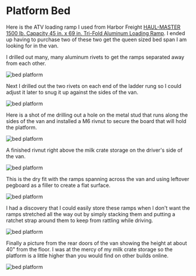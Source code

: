 # Platform Bed

Here is the ATV loading ramp I used from Harbor Freight [HAUL-MASTER 1500 lb. Capacity 45 in. x 69 in. Tri-Fold Aluminum Loading Ramp](https://www.harborfreight.com/super-wide-tri-fold-loading-ramp-90018.html?_br_psugg_q=loading+ramps). I ended up having to purchase two of these two get the queen sized bed span I am looking for in the van.

I drilled out many, many aluminum rivets to get the ramps separated away from each other.

![bed platform](assets/bed-platform-01.JPG)

Next I drilled out the two rivets on each end of the ladder rung so I could adjust it later to snug it up against the sides of the van.

![bed platform](assets/bed-platform-02.JPG)

Here is a shot of me drilling out a hole on the metal stud that runs along the sides of the van and installed a M6 rivnut to secure the board that will hold the platform.

![bed platform](assets/bed-platform-03.JPG)

A finished rivnut right above the milk crate storage on the driver's side of the van.

![bed platform](assets/bed-platform-04.JPG)

This is the dry fit with the ramps spanning across the van and using leftover pegboard as a filler to create a flat surface.

![bed platform](assets/bed-platform-05.JPG)

I had a discovery that I could easily store these ramps when I don't want the ramps stretched all the way out by simply stacking them and putting a ratchet strap around them to keep from rattling while driving.

![bed platform](assets/bed-platform-06.JPG)

Finally a picture from the rear doors of the van showing the height at about 40" from the floor. I was at the mercy of my milk crate storage so the platform is a little higher than you would find on other builds online.

![bed platform](assets/bed-platform-08.JPG)